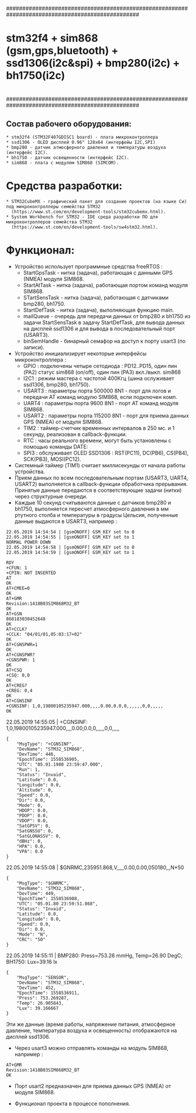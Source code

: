#################################################################################################
#
# stm32f4 + sim868 (gsm,gps,bluetooth) + ssd1306(i2c&spi) + bmp280(i2c) + bh1750(i2c)
#
#################################################################################################


## Состав рабочего оборудования:

```
* stm32f4 (STM32F407GDISC1 board) - плата микроконтроллера
* ssd1306 - OLED дисплей 0.96" 128x64 (интерфейы I2C,SPI)
* bmp280 - датчик атмосферного давления и температуры воздуха (интерфейс I2C).
* bh1750 - датчик освещенности (интерфейс I2C).
* sim868 - плата с модулем SIM868 (SIMCOM).
```


# Средства разработки:

```
* STM32CubeMX - графический пакет для создание проектов (на языке Си) под микроконтроллеры семейства STM32
  (https://www.st.com/en/development-tools/stm32cubemx.html).
* System Workbench for STM32 - IDE среда разработки ПО для микроконтроллеров семейства STM32
  (https://www.st.com/en/development-tools/sw4stm32.html).
```


# Функционал:

* Устройство использует программные средства freeRTOS :
  - StartGpsTask - нитка (задача), работающая с данными GPS (NMEA) модуля SIM868.
  - StartAtTask - нитка (задача), работающая портом команд модуля SIM868.
  - STartSensTask - нитка (задача), работающая с датчиками bmp280, bh1750.
  - StartDefTask - нитка (задача), выполняющая функцию main.
  - mailQueue - очередь для передачи данных от bmp280 и bh1750 из задачи StartSensTask в задачу StartDefTask,
    для вывода данных на дисплей ssd1306 и для вывода в последовательный порт (USART3).
  - binSemHandle - бинарный семафор на доступ к порту usart3 (по записи).
* Устройство инициализирует некоторые интерфейсы микроконтроллера :
  - GPIO : подключены четыре сетодиода : PD12..PD15, один пин (PA2) статус sim868 (on/off), один пин (PA3) вкл./выкл. sim868
  - I2C1 : режим мастера с частотой 400Кгц (шина ослуживает ssd1306, bmp280, bh1750).
  - USART3 : параметры порта 500000 8N1 - порт для логов и передачи AT команд модулю SIM868, если подключен комп.
  - UART4 : параметры порта 9600 8N1 - порт AT команд модуля SIM868.
  - USART2 : параметры порта 115200 8N1 - порт для приема данных GPS (NMEA) от модуля SIM868.
  - TIM2 : таймер-счетчик временных интервалов в 250 мс. и 1 секунду, реализован в callback-функции.
  - RTC : часы реального времени, могут быть установлены с помощью команды DATE:
  - SPI3 : обслуживает OLED SSD1306 : RST(PC11), DC(PB6), CS(PB4), SCK(PB3), MOSI(PC12).
* Системный таймер (TIM1) считает миллисекунды от начала работы устройства.
* Прием данных по всем последовательным портам (USART3, UART4, USART2) выполняется в callback-функции обработчика прерывания.
  Принятые данные передаются в соответствующие задачи (нитки) через структурные очереди.
* Каждые 10 секунд считываются данные с датчиков bmp280 и bh1750, выполняется пересчет атмосферного
  давления в мм ртутного столба и температуры в градусы Цельсия, полученные данные выдаются
  в USART3, например :

```
22.05.2019 14:54:54 | [gsmONOFF] GSM_KEY set to 0
22.05.2019 14:54:55 | [gsmONOFF] GSM_KEY set to 1
NORMAL POWER DOWN
22.05.2019 14:54:58 | [gsmONOFF] GSM_KEY set to 0
22.05.2019 14:54:59 | [gsmONOFF] GSM_KEY set to 1

RDY
+CFUN: 1
+CPIN: NOT INSERTED
AT
OK
AT+CMEE=0
OK
AT+GMR
Revision:1418B03SIM868M32_BT
OK
AT+GSN
868183030452648
OK
AT+CCLK?
+CCLK: "04/01/01,05:03:17+02"
OK
AT+CGNSPWR=1
OK
AT+CGNSPWR?
+CGNSPWR: 1
OK
AT+CSQ
+CSQ: 0,0
OK
AT+CREG?
+CREG: 0,4
OK
AT+CGNSINF
+CGNSINF: 1,0,19800105235947.000,,,,0.00,0.0,0,,,,,,0,0,,,,,
OK
```

22.05.2019 14:55:05 | +CGNSINF: 1,0,19800105235947.000,,,,0.00,0.0,0,,,,,,0,0,,,,,

```
{
    "MsgType": "+CGNSINF",
    "DevName": "STM32_SIM868",
    "DevTime": 446,
    "EpochTime": 1558536905,
    "UTC": "05.01.1980 23:59:47.000",
    "Run": 1,
    "Status": "Invaid",
    "Latitude": 0.0,
    "Longitude": 0.0,
    "Altitude": 0,
    "Speed": 0.0,
    "Dir": 0.0,
    "Mode": 0,
    "HDOP": 0.0,
    "PDOP": 0.0,
    "VDOP": 0.0,
    "SatGPSV": 0,
    "SatGNSSU": 0,
    "SatGLONASSV": 0,
    "dBHz": 0,
    "HPA": 0.0,
    "VPA": 0.0
}
```

22.05.2019 14:55:08 | $GNRMC,235951.868,V,,,,,0.00,0.00,050180,,,N*50

```
{
    "MsgType": "$GNRMC",
    "DevName": "STM32_SIM868",
    "DevTime": 449,
    "EpochTime": 1558536908,
    "UTC": "05.01.80 23:59:51.868",
    "Status": "Invaid",
    "Latitude": 0.0,
    "Longitude": 0.0,
    "Speed": 0.0,
    "Dir": 0.0,
    "Mode": "N",
    "CRC": "50"
}
```

22.05.2019 14:55:11 | BMP280: Press=753.26 mmHg, Temp=26.90 DegC; BH1750: Lux=39.16 lx

```
{
    "MsgType": "SENSOR",
    "DevName": "STM32_SIM868",
    "DevTime": 452,
    "EpochTime": 1558536911,
    "Press": 753.269287,
    "Temp": 26.905843,
    "Lux": 39.166667
}
```

  Эти же данные (время работы, напряжение питания, атмосферное давление, температура воздуха и освещенность)
отображаются на дисплей ssd1306.

* Через usart3 можно отправлять команды на модуль SIM868, например :

```
AT+GMR
Revision:1418B03SIM868M32_BT
OK
```

* Порт usart2 предназначен для приема данных GPS (NMEA) от модуля SIM868.

* Функционал проекта в процессе пополнения.

